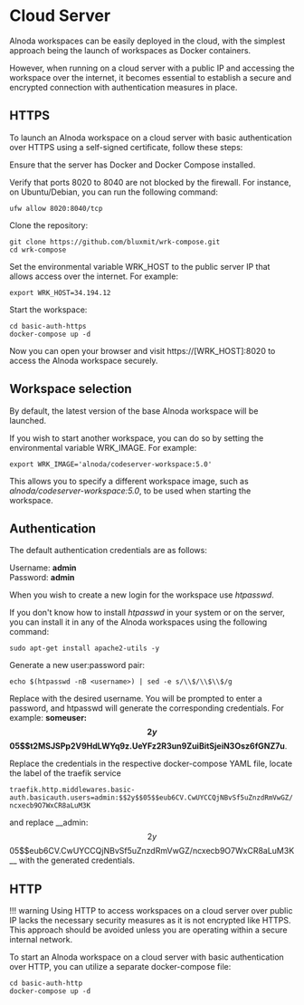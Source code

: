 # Cloud Server

Alnoda workspaces can be easily deployed in the cloud, with the simplest approach being the launch of workspaces as Docker containers.

However, when running on a cloud server with a public IP and accessing the workspace over the internet, it becomes essential to establish a secure and 
encrypted connection with authentication measures in place.

## HTTPS

To launch an Alnoda workspace on a cloud server with basic authentication over HTTPS using a self-signed certificate, follow these steps:

Ensure that the server has Docker and Docker Compose installed.

Verify that ports 8020 to 8040 are not blocked by the firewall. For instance, on Ubuntu/Debian, you can run the following command:

```shell
ufw allow 8020:8040/tcp
```

Clone the repository:

```shell
git clone https://github.com/bluxmit/wrk-compose.git
cd wrk-compose
```

Set the environmental variable WRK_HOST to the public server IP that allows access over the internet. For example:

```shell
export WRK_HOST=34.194.12
```

Start the workspace:

```shell
cd basic-auth-https
docker-compose up -d
```

Now you can open your browser and visit https://[WRK_HOST]:8020 to access the Alnoda workspace securely.


## Workspace selection 

By default, the latest version of the base Alnoda workspace will be launched.

If you wish to start another workspace, you can do so by setting the environmental variable WRK_IMAGE. For example:

```shell
export WRK_IMAGE='alnoda/codeserver-workspace:5.0'
```

This allows you to specify a different workspace image, such as _alnoda/codeserver-workspace:5.0_, to be used when starting the workspace.


## Authentication

The default authentication credentials are as follows:

Username: __admin__     
Password: __admin__

When you wish to create a new login for the workspace use _htpasswd_. 

If you don't know how to install _htpasswd_ in your system or on the server, you can install it in any of the Alnoda workspaces using the following command:

```shell
sudo apt-get install apache2-utils -y
```

Generate a new user:password pair:

```shell
echo $(htpasswd -nB <username>) | sed -e s/\\$/\\$\\$/g
```

Replace __<username>__ with the desired username. You will be prompted to enter a password, and htpasswd will generate the corresponding credentials. 
For example: __someuser:$$2y$$05$$t2MSJSPp2V9HdLWYq9z.UeYFz2R3un9ZuiBitSjeiN3Osz6fGNZ7u__.

Replace the credentials in the respective docker-compose YAML file, locate the label of the traefik service  

`traefik.http.middlewares.basic-auth.basicauth.users=admin:$$2y$$05$$eub6CV.CwUYCCQjNBvSf5uZnzdRmVwGZ/ncxecb9O7WxCR8aLuM3K` 

and replace __admin:$$2y$$05$$eub6CV.CwUYCCQjNBvSf5uZnzdRmVwGZ/ncxecb9O7WxCR8aLuM3K __ with the generated credentials.


## HTTP

!!! warning
    Using HTTP to access workspaces on a cloud server over public IP lacks the necessary security measures as it is not encrypted like HTTPS. This approach should be avoided unless you are operating within a secure internal network.

To start an Alnoda workspace on a cloud server with basic authentication over HTTP, you can utilize a separate docker-compose file:

```shell
cd basic-auth-http
docker-compose up -d
```
